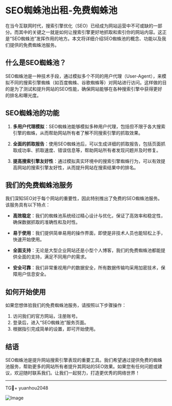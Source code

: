 # SEO蜘蛛池出租-免费蜘蛛池

在当今互联网时代，搜索引擎优化（SEO）已经成为网站运营中不可或缺的一部分。而其中的关键之一就是如何让搜索引擎更好地抓取和索引你的网站内容。这正是“SEO蜘蛛池”发挥作用的地方。本文将详细介绍SEO蜘蛛池的概念、功能以及我们提供的免费蜘蛛池服务。

## 什么是SEO蜘蛛池？

SEO蜘蛛池是一种技术手段，通过模拟多个不同的用户代理（User-Agent），来模拟不同的搜索引擎蜘蛛（如百度蜘蛛、谷歌蜘蛛等）对网站进行访问。这样做的目的是为了测试和提升网站的SEO性能，确保网站能够在各种搜索引擎中获得更好的排名和曝光度。

## SEO蜘蛛池的功能

1. **多用户代理模拟**：SEO蜘蛛池能够模拟多种用户代理，包括但不限于各大搜索引擎的蜘蛛，从而帮助网站所有者了解不同搜索引擎的抓取效果。
   
2. **全面的抓取报告**：使用SEO蜘蛛池后，可以生成详细的抓取报告，包括页面抓取成功率、抓取速度、错误信息等，帮助网站所有者发现问题并及时修复。
   
3. **提高搜索引擎友好性**：通过模拟真实环境中的搜索引擎蜘蛛行为，可以有效提高网站的搜索引擎友好性，从而提升网站在搜索结果中的排名。

## 我们的免费蜘蛛池服务

我们深知SEO对于每个网站的重要性，因此特别推出了免费的SEO蜘蛛池服务。该服务具有以下特点：

- **高效稳定**：我们的蜘蛛池系统经过精心设计与优化，保证了高效率和稳定性，确保数据抓取的准确性和及时性。
  
- **易于使用**：我们提供简单易用的操作界面，即使是非技术人员也能轻松上手，快速开始使用。
  
- **全面支持**：无论是大型企业网站还是小型个人博客，我们的免费蜘蛛池都能提供全面的支持，满足不同用户的需求。
  
- **安全可靠**：我们非常重视用户的数据安全，所有数据传输均采用加密技术，保障用户信息安全。

## 如何开始使用

如果您想体验我们的免费蜘蛛池服务，请按照以下步骤操作：

1. 访问我们的官方网站，注册账号。
2. 登录后，进入“SEO蜘蛛池”服务页面。
3. 根据指引完成简单的设置，即可开始使用。

## 结语

SEO蜘蛛池是提升网站搜索引擎表现的重要工具。我们希望通过提供免费的蜘蛛池服务，帮助更多的网站所有者提升其网站的SEO效果。如果您有任何问题或建议，欢迎随时联系我们。让我们一起努力，打造更优秀的网络世界！

---

TG💪+ yuanhou2048

![Image](https://github.com/user-attachments/assets/42a5a4a5-fea9-4a1d-8aa0-73e57e430cca)